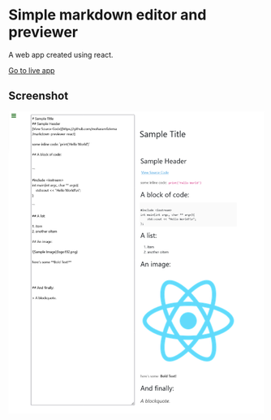 # Simple markdown editor and previewer

A web app created using react.

[Go to live app]("https://moharamfatema.github.io/markdown-previewer-react/")

## Screenshot

![homepage](screenshots/homepage.png)
